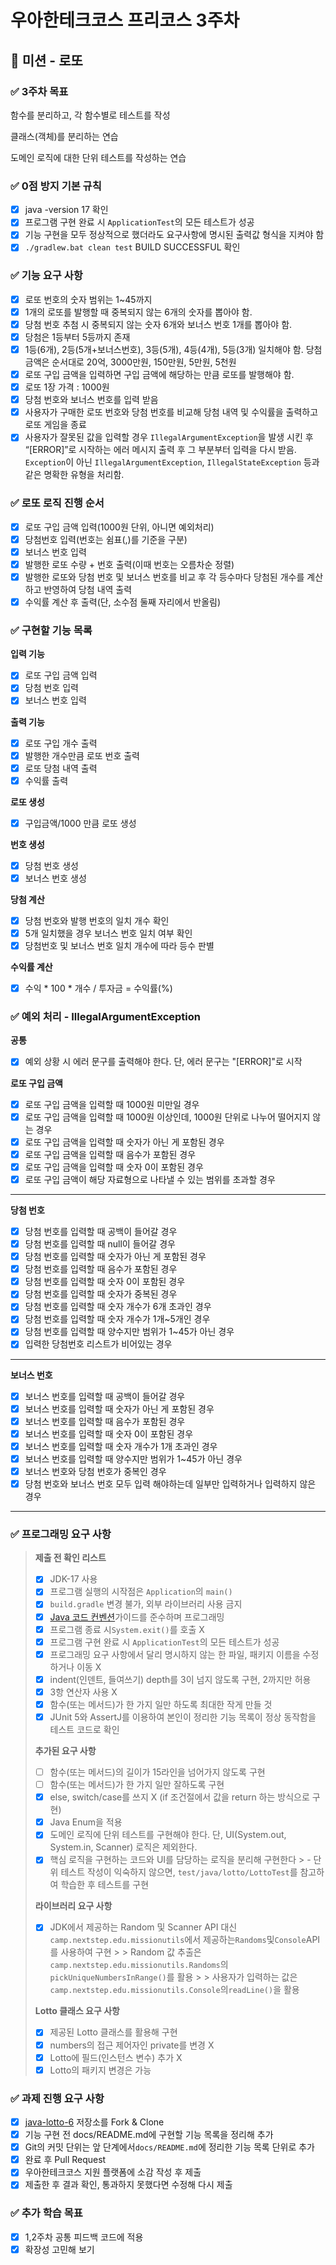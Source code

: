# 우아한테크코스 프리코스 3주차

## 🧾 미션 - 로또

### ✅ 3주차 목표

함수를 분리하고, 각 함수별로 테스트를 작성

클래스(객체)를 분리하는 연습

도메인 로직에 대한 단위 테스트를 작성하는 연습

### ✅ 0점 방지 기본 규칙

- [X]  java -version 17 확인
- [X]  프로그램 구현 완료 시 `ApplicationTest`의 모든 테스트가 성공
- [X]  기능 구현을 모두 정상적으로 했더라도 요구사항에 명시된 출력값 형식을 지켜야 함
- [X]  `./gradlew.bat clean test` BUILD SUCCESSFUL 확인

### ✅ 기능 요구 사항

- [X]  로또 번호의 숫자 범위는 1~45까지
- [X]  1개의 로또를 발행할 때 중복되지 않는 6개의 숫자를 뽑아야 함.
- [X]  당첨 번호 추첨 시 중복되지 않는 숫자 6개와 보너스 번호 1개를 뽑아야 함.
- [X]  당첨은 1등부터 5등까지 존재
- [X]  1등(6개), 2등(5개+보너스번호), 3등(5개), 4등(4개), 5등(3개) 일치해야 함. 당첨금액은 순서대로 20억, 3000만원, 150만원, 5만원, 5천원
- [X]  로또 구입 금액을 입력하면 구입 금액에 해당하는 만큼 로또를 발행해야 함.
- [X]  로또 1장 가격 : 1000원
- [X]  당첨 번호와 보너스 번호를 입력 받음
- [X]  사용자가 구매한 로또 번호와 당첨 번호를 비교해 당첨 내역 및 수익률을 출력하고 로또 게임을 종료
- [X]  사용자가 잘못된 값을 입력할 경우 `IllegalArgumentException`을 발생 시킨 후 “[ERROR]”로 시작하는 에러 메시지 출력 후 그 부분부터 입력을 다시 받음. `Exception`이
  아닌 `IllegalArgumentException`, `IllegalStateException` 등과 같은 명확한 유형을 처리함.

### ✅ 로또 로직 진행 순서

- [X]  로또 구입 금액 입력(1000원 단위, 아니면 예외처리)
- [X]  당첨번호 입력(번호는 쉼표(,)를 기준을 구분)
- [X]  보너스 번호 입력
- [X]  발행한 로또 수량 + 번호 출력(이때 번호는 오름차순 정렬)
- [X]  발행한 로또와 당첨 번호 및 보너스 번호를 비교 후 각 등수마다 당첨된 개수를 계산하고 반영하여 당첨 내역 출력
- [X]  수익률 계산 후 출력(단, 소수점 둘째 자리에서 반올림)

### ✅ 구현할 기능 목록

********************입력 기능********************

- [X]  로또 구입 금액 입력
- [X]  당첨 번호 입력
- [X]  보너스 번호 입력

**출력 기능**

- [X]  로또 구입 개수 출력
- [X]  발행한 개수만큼 로또 번호 출력
- [X]  로또 당첨 내역 출력
- [X]  수익률 출력

**로또 생성**

- [X]  구입금액/1000 만큼 로또 생성

**번호 생성**

- [X]  당첨 번호 생성
- [X]  보너스 번호 생성

**당첨 계산**

- [X]  당첨 번호와 발행 번호의 일치 개수 확인
- [X]  5개 일치했을 경우 보너스 번호 일치 여부 확인
- [X]  당첨번호 및 보너스 번호 일치 개수에 따라 등수 판별

**수익률 계산**

- [X]  수익 * 100 * 개수 / 투자금 = 수익률(%)

### ✅ 예외 처리 - IllegalArgumentException

********공통********

- [X]  예외 상황 시 에러 문구를 출력해야 한다. 단, 에러 문구는 "[ERROR]"로 시작

**********************************로또 구입 금액**********************************

- [X]  로또 구입 금액을 입력할 때 1000원 미만일 경우
- [X]  로또 구입 금액을 입력할 때 1000원 이상인데, 1000원 단위로 나누어 떨어지지 않는 경우
- [X]  로또 구입 금액을 입력할 때 숫자가 아닌 게 포함된 경우
- [X]  로또 구입 금액을 입력할 때 음수가 포함된 경우
- [X]  로또 구입 금액을 입력할 때 숫자 0이 포함된 경우
- [X]  로또 구입 금액이 해당 자료형으로 나타낼 수 있는 범위를 초과할 경우

---

********************당첨 번호********************

- [X]  당첨 번호를 입력할 때 공백이 들어갈 경우
- [X]  당첨 번호를 입력할 때 null이 들어갈 경우
- [X]  당첨 번호를 입력할 때 숫자가 아닌 게 포함된 경우
- [X]  당첨 번호를 입력할 때 음수가 포함된 경우
- [X]  당첨 번호를 입력할 때 숫자 0이 포함된 경우
- [X]  당첨 번호를 입력할 때 숫자가 중복된 경우
- [X]  당첨 번호를 입력할 때 숫자 개수가 6개 초과인 경우
- [X]  당첨 번호를 입력할 때 숫자 개수가 1개~5개인 경우
- [X]  당첨 번호를 입력할 때 양수지만 범위가 1~45가 아닌 경우
- [X]  입력한 당첨번호 리스트가 비어있는 경우

---

******************보너스 번호******************

- [X]  보너스 번호를 입력할 때 공백이 들어갈 경우
- [X]  보너스 번호를 입력할 때 숫자가 아닌 게 포함된 경우
- [X]  보너스 번호를 입력할 때 음수가 포함된 경우
- [X]  보너스 번호를 입력할 때 숫자 0이 포함된 경우
- [X]  보너스 번호를 입력할 때 숫자 개수가 1개 초과인 경우
- [X]  보너스 번호를 입력할 때 양수지만 범위가 1~45가 아닌 경우
- [X]  보너스 번호와 당첨 번호가 중복인 경우
- [X] 당첨 번호와 보너스 번호 모두 입력 해야하는데 일부만 입력하거나 입력하지 않은 경우

---

### ✅ 프로그래밍 요구 사항

> **제출 전 확인 리스트**
>
> - [X]  JDK-17 사용
> - [X]  프로그램 실행의 시작점은 `Application`의 `main()`
> - [X]  `build.gradle` 변경 불가, 외부 라이브러리 사용 금지
> - [X]  [Java 코드 컨벤션](https://github.com/woowacourse/woowacourse-docs/tree/master/styleguide/java)가이드를 준수하며 프로그래밍
> - [X]  프로그램 종료 시`System.exit()`를 호출 X
> - [X]  프로그램 구현 완료 시 `ApplicationTest`의 모든 테스트가 성공
> - [X]  프로그래밍 요구 사항에서 달리 명시하지 않는 한 파일, 패키지 이름을 수정하거나 이동 X
> - [X]  indent(인덴트, 들여쓰기) depth를 3이 넘지 않도록 구현, 2까지만 허용
> - [X]  3항 연산자 사용 X
> - [X]  함수(또는 메서드)가 한 가지 일만 하도록 최대한 작게 만들 것
> - [X]  JUnit 5와 AssertJ를 이용하여 본인이 정리한 기능 목록이 정상 동작함을 테스트 코드로 확인
>
> **추가된 요구 사항**
>
> - [ ]  함수(또는 메서드)의 길이가 15라인을 넘어가지 않도록 구현
> - [ ]  함수(또는 메서드)가 한 가지 일만 잘하도록 구현
> - [X]  else, switch/case를 쓰지 X (if 조건절에서 값을 return 하는 방식으로 구현)
> - [X]  Java Enum을 적용
> - [X]  도메인 로직에 단위 테스트를 구현해야 한다. 단, UI(System.out, System.in, Scanner) 로직은 제외한다.
> - [X]  핵심 로직을 구현하는 코드와 UI를 담당하는 로직을 분리해 구현한다
    >     - 단위 테스트 작성이 익숙하지 않으면, `test/java/lotto/LottoTest`를 참고하여 학습한 후 테스트를 구현
>
>  **라이브러리 요구 사항**
>
> - [X]  JDK에서 제공하는 Random 및 Scanner API 대신`camp.nextstep.edu.missionutils`에서 제공하는`Randoms`및`Console`API를 사용하여 구현
    >
    >     Random 값 추출은`camp.nextstep.edu.missionutils.Randoms`의`pickUniqueNumbersInRange()`를 활용
    >
    >     사용자가 입력하는 값은`camp.nextstep.edu.missionutils.Console`의`readLine()`을 활용
>
>
> **Lotto 클래스 요구 사항**
>
> - [X]  제공된 Lotto 클래스를 활용해 구현
> - [X]  numbers의 접근 제어자인 private를 변경 X
> - [X]  Lotto에 필드(인스턴스 변수) 추가 X
> - [X]  Lotto의 패키지 변경은 가능

### ✅ 과제 진행 요구 사항

- [X]  [java-lotto-6](https://github.com/woowacourse-precourse/java-lotto-6) 저장소를 Fork & Clone
- [X]  기능 구현 전 docs/README.md에 구현할 기능 목록을 정리해 추가
- [X]  Git의 커밋 단위는 앞 단계에서`docs/README.md`에 정리한 기능 목록 단위로 추가
- [X]  완료 후 Pull Request
- [X]  우아한테크코스 지원 플랫폼에 소감 작성 후 제출
- [X]  제출한 후 결과 확인, 통과하지 못했다면 수정해 다시 제출

### ✅ 추가 학습 목표

- [X]  1,2주차 공통 피드백 코드에 적용
- [X]  확장성 고민해 보기